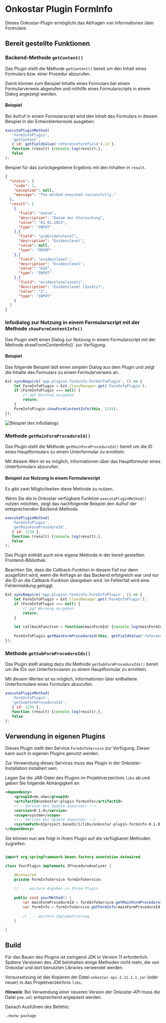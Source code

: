 # Onkostar Plugin FormInfo

Dieses Onkostar-Plugin ermöglicht das Abfragen von Informationen über Formulare.

## Bereit gestellte Funktionen

### Backend-Methode `getContent()`

Das Plugin stellt die Methode `getContent()` bereit um den Inhalt eines Formulars bzw. einer Prozedur abzurufen.

Damit können zum Beispiel Inhalte eines Formulars bei einem Formularverweis abgerufen und mithilfe
eines Formularscripts in einem Dialog angezeigt werden.

#### Beispiel

Bei Aufruf in einem Formularscript wird den Inhalt des Formulars in diesem Beispiel in der Entwicklerkonsole ausgeben.

```javascript
executePluginMethod(
   'FormInfoPlugin',
   'getContent',
   { id: getFieldValue('referenceformfield').id },
   function (result) {console.log(result);},
   false
);
```

Beispiel für das zurückgegebene Ergebnis mit den Inhalten in `result`.

```json
{
  "status": {
    "code": 1,
    "exception": null,
    "message": "The method executed successfully."
  },
  "result": [
    {
      "field": "datum",
      "description": "Datum der Utersuchung",
      "value": "01.01.2023",
      "type": "INPUT"
    },{
      "field": "grpEvidenzlevel",
      "description": "Evidenzlevel",
      "value": null,
      "type": "GROUP"
    },{
      "field": "evidenzlevel",
      "description": "Evidenzlevel",
      "value": "m1A",
      "type": "INPUT"
    },{
      "field": "evidenzlevelzusatz",
      "description": "Evidenzlevel (Zusatz)",
      "value": "Z",
      "type": "INPUT"
    }
  ]
}
```

### Infodialog zur Nutzung in einem Formularscript mit der Methode `showFormContentInfo()`

Das Plugin stellt einen Dialog zur Nutzung in einem Formularscript mit der Methode showFormContentInfo()` zur Verfügung.

#### Beispiel

Das folgende Beispiel lädt einen simplen Dialog aus dem Plugin und zeigt die Inhalte des Formulars zu einem Formularverweis an.

```javascript
Ext.syncRequire('app.plugins.forminfo.FormInfoPlugin', () => {
    let FormInfoPlugin = Ext.ClassManager.get('FormInfoPlugin');
    if (FormInfoPlugin === null) {
        // ggf Warnung ausgeben
        return;
    }
    FormInfoPlugin.showFormContentInfo(this, 1234);
});
```

![Beispiel des Infodialogs](./examples/image.png)

### Methode `getMainFormProcedureId()`

Das Plugin stellt die Methode `getMainFormProcedureId()` bereit um die ID eines Hauptformulars zu einem Unterformular zu ermitteln.

Mit diesem Wert ist es möglich, Informationen über das Hauptformular eines Unterformulars abzurufen.

#### Beispiel zur Nutzung in einem Formularscript

Es gibt zwei Möglichkeiten diese Methode zu nutzen.

Wenn Sie die in Onkostar verfügbare Funktion `executePluginMethod()` nutzen möchten, zeigt das nachfolgende Beispiel den Aufruf der entsprechenden Backend-Methode.

```javascript
executePluginMethod(
   'FormInfoPlugin',
   'getMainFormProcedureId',
   { id: 1234 },
   function (result) {console.log(result);},
   false
);
```

Das Plugin enthält auch eine eigene Methode in der bereit gestellten Frontend-Bibliothek.

Beachten Sie, dass die Callback-Funktion in diesem Fall nur dann ausgeführt wird, wenn die Anfrage an das Backend erfolgreich war und nur die ID an die Callback-Funktion übergeben wird. Im Fehlerfall wird eine Fehlermeldung geloggt.

```javascript
Ext.syncRequire('app.plugins.forminfo.FormInfoPlugin', () => {
    let FormInfoPlugin = Ext.ClassManager.get('FormInfoPlugin');
    if (FormInfoPlugin === null) {
        // ggf Warnung ausgeben
        return;
    }
    
    let callbackFunction = function(mainFormId) {console.log(mainFormId);};
    
    FormInfoPlugin.getMainFormProcedureId(this, getFieldValue('referenceformfield').id, callbackFunction);
});
```

### Methode `getSubFormProcedureIds()`

Das Plugin stellt analog dazu die Methode `getSubFormProcedureIds()` bereit um die IDs von Unterformularen zu einem Hauptformular zu ermitteln.

Mit diesem Werten ist es möglich, Informationen über enthaltene Unterformulare eines Formulars abzurufen.

```javascript
executePluginMethod(
   'FormInfoPlugin',
   'getSubFormProcedureIds',
   { id: 1234 },
   function (result) {console.log(result);},
   false
);
```

## Verwendung in eigenen Plugins

Dieses Plugin stellt den Service `FormInfoService` zur Verfügung. Dieser kann auch in eigenen Plugins genutzt werden.

Zur Verwendung dieses Services muss das Plugin in der Onkostar-Installation installiert sein.

Legen Sie die JAR-Datei des Plugins im Projektverzeichnis `libs` ab und geben Sie folgende Abhängigkeit an:

```xml
<dependency>
    <groupId>de.ukw</groupId>
    <artifactId>onkostar-plugin-forminfo</artifactId>
    <!-- Version bei Update anpassen! -->
    <version>0.1.0</version>
    <scope>system</scope>
    <!-- Version bei Update anpassen! -->
    <systemPath>${project.basedir}/libs/onkostar-plugin-forminfo-0.1.0.jar</systemPath>
</dependency>
```

Sie können nun wie folgt in Ihrem Plugin auf die verfügbaren Methoden zugreifen:

```java

import org.springframework.beans.factory.annotation.Autowired;

class YourPlugin implements IProcedureAnalyzer {

    @Autowired
    private FormInfoService formInfoService;
    
    // ... weitere Angaben in Ihrem Plugin
    
    public void yourMethod() {
        var mainFormProcedureId = formInfoService.getMainFormProcedureId(123);
        var formInfo = formInfoService.getFormInfo(mainFormProcedureId);
        
        // ... weitere Implementierung
    } 

}

```

## Build

Für das Bauen des Plugins ist zwingend JDK in Version 11 erforderlich.
Spätere Versionen des JDK beinhalten einige Methoden nicht mehr, die von Onkostar und dort benutzten Libraries verwendet
werden.

Voraussetzung ist das Kopieren der Datei `onkostar-api-2.11.1.1.jar` (oder neuer) in das Projektverzeichnis `libs`.

**_Hinweis_**: Bei Verwendung einer neueren Version der Onkostar-API muss die Datei `pom.xml` entsprechend angepasst
werden.

Danach Ausführen des Befehls:

```shell
./mvnw package
```